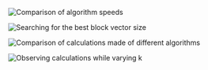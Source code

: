 ![Comparison of algorithm speeds](https://github.com/thomas-bottesch/fcl/blob/master/examples/python/kmeans/plotting/plot_algorithm_speed_comparison.png?raw=true "algorithm_speed_comparison.py")

![Searching for the best block vector size](https://github.com/thomas-bottesch/fcl/blob/master/examples/python/kmeans/plotting/plot_bv_annz_evaluation.png?raw=true "bv_annz_evaluation.py")

![Comparison of calculations made of different algorithms](https://github.com/thomas-bottesch/fcl/blob/master/examples/python/kmeans/plotting/plot_calculations_evaluation.png?raw=true "calculations_evaluation.py")

![Observing calculations while varying k](https://github.com/thomas-bottesch/fcl/blob/master/examples/python/kmeans/plotting/plot_varying_k_evaluation.png?raw=true "varying_k_evaluation.py")